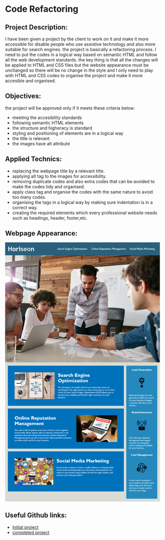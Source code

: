 # Code Refactoring

## Project Description:

I have been given a project by the client to work on it and make it more accessible for disable people who use assistive technology and also more suitable for search engines.
the project is basically a refactoring process.
I need to put the codes in a logical way based on semantic HTML and follow all the web development standards. the key thing is that all the changes will be applied to HTML and CSS files but the website appearance must be unchanged so there will be no change in the style and I only need to play with HTML and CSS codes to organise the project and make it more accesible and organised.

## Objectives:

the project will be approved only if it meets these criteria below:

- meeting the accesibility standards
- following semantic HTML elements
- the structure and higheracy is standard
- styling and positioning of elements are in a logical way
- the title is relevant
- the images have alt attribute

## Applied Technics:

- replacing the webpage title by a relevant title.
- applying alt tag to the images for accessibility.
- removing duplicate codes and also extra codes that can be avoided to make the codes tidy and organised.
- apply class tag and  organise the codes with the same nature to avoid too many codes.
- organising the tags in a logical way by making sure indentation is in a correct way.
- creating the required elements which every professional website needs such as headings, header, footer,etc.


## Webpage Appearance:
![digital-marketing-website](https://github.com/amiresf1983/Week1-Refactoring-AE/blob/main/assets/images/01-html-css-git-homework-demo.png)

## Useful Github links:
- [Initial project](https://github.com/amiresf1983/Week1-Refactoring-AE/tree/main/assets/initial-files)
- [completed project](https://github.com/amiresf1983/Week1-Refactoring-AE)
